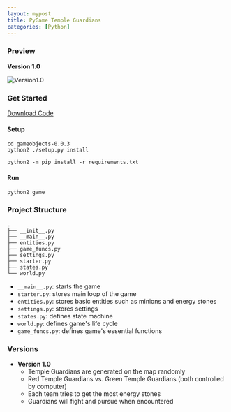 ```yaml
---
layout: mypost
title: PyGame Temple Guardians 
categories: [Python]
---
```


### Preview

**Version 1.0**

![Version1.0](show.png)


### Get Started


[Download Code](https://github.com/ryanxjhan/temple-guardians)

#### Setup

``` shell
cd gameobjects-0.0.3
python2 ./setup.py install

python2 -m pip install -r requirements.txt
```

#### Run 

``` shell
python2 game
```

### Project Structure

```
.
├── __init__.py
├── __main__.py
├── entities.py
├── game_funcs.py
├── settings.py
├── starter.py
├── states.py
└── world.py

```
* `__main__.py`: starts the game
* `starter.py`: stores main loop of the game
* `entities.py`: stores basic entities such as minions and energy stones
* `settings.py`: stores settings
* `states.py`: defines state machine
* `world.py`: defines game's life cycle
* `game_funcs.py`: defines game's essential functions



### Versions

* **Version 1.0**
	* Temple Guardians are generated on the map randomly
	* Red Temple Guardians vs. Green Temple Guardians (both controlled by computer)
	* Each team tries to get the most energy stones
	* Guardians will fight and pursue when encountered